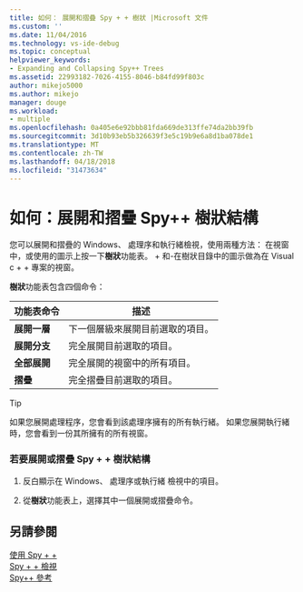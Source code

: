 ```yaml
---
title: 如何： 展開和摺疊 Spy + + 樹狀 |Microsoft 文件
ms.custom: ''
ms.date: 11/04/2016
ms.technology: vs-ide-debug
ms.topic: conceptual
helpviewer_keywords:
- Expanding and Collapsing Spy++ Trees
ms.assetid: 22993182-7026-4155-8046-b84fd99f803c
author: mikejo5000
ms.author: mikejo
manager: douge
ms.workload:
- multiple
ms.openlocfilehash: 0a405e6e92bbb81fda669de313ffe74da2bb39fb
ms.sourcegitcommit: 3d10b93eb5b326639f3e5c19b9e6a8d1ba078de1
ms.translationtype: MT
ms.contentlocale: zh-TW
ms.lasthandoff: 04/18/2018
ms.locfileid: "31473634"
---
```

# <a name="how-to-expand-and-collapse-spy-trees"></a>如何：展開和摺疊 Spy++ 樹狀結構
您可以展開和摺疊的 Windows、 處理序和執行緒檢視，使用兩種方法： 在視窗中，或使用的圖示上按一下**樹狀**功能表。 + 和-在樹狀目錄中的圖示做為在 Visual c + + 專案的視窗。  
  
 **樹狀**功能表包含四個命令：  
  
|功能表命令|描述|  
|------------------|-----------------|  
|**展開一層**|下一個層級來展開目前選取的項目。|  
|**展開分支**|完全展開目前選取的項目。|  
|**全部展開**|完全展開的視窗中的所有項目。|  
|**摺疊**|完全摺疊目前選取的項目。|  
  
> [!TIP]
>  如果您展開處理程序，您會看到該處理序擁有的所有執行緒。 如果您展開執行緒時，您會看到一份其所擁有的所有視窗。  
  
### <a name="to-expand-or-collapse-spy-trees"></a>若要展開或摺疊 Spy + + 樹狀結構  
  
1.  反白顯示在 Windows、 處理序或執行緒 檢視中的項目。  
  
2.  從**樹狀**功能表上，選擇其中一個展開或摺疊命令。  
  
## <a name="see-also"></a>另請參閱  
 [使用 Spy + +](../debugger/using-spy-increment.md)   
 [Spy + + 檢視](../debugger/spy-increment-views.md)   
 [Spy++ 參考](../debugger/spy-increment-reference.md)